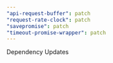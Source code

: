 ```yaml
---
"api-request-buffer": patch
"request-rate-clock": patch
"savepromise": patch
"timeout-promise-wrapper": patch
---
```


Dependency Updates
